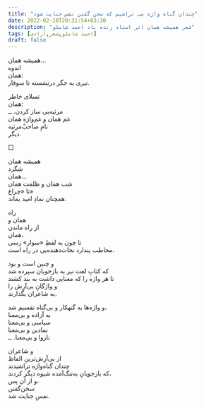```yaml
---
title: "چندان گناه واژه می تراشیم که سخن گفتن نفس جنایت شود"
date: 2022-02-10T20:31:54+03:30
description: "شعر همیشه همان اثر استاد زنده یاد احمد شاملو"
tags: [احمد شاملو,شعر,آزادی]
draft: false
---
```

همیشه همان…  
اندوه  
همان:  
تیری به جگر درنشسته تا سوفار.

تسلای خاطر  
همان:  
مرثیه‌یی ساز کردن. ــ  
غم همان و غم‌واژه همان  
نامِ صاحب‌ْمرثیه  
دیگر.

□

همیشه همان  
شگرد  
همان…  
شب همان و ظلمت همان  
تا «چراغ»  
همچنان نمادِ امید بماند.

راه  
همان و  
از راه ماندن  
همان،  
تا چون به لفظِ «سوار» رسی  
مخاطب پندارد نجات‌دهنده‌یی در راه است.  

و چنین است و بود  
که کتابِ لغت نیز به بازجویان سپرده شد  
تا هر واژه را که معنایی داشت به بند کشند  
و واژگانِ بی‌آرِش را  
به شاعران بگذارند.  

و واژه‌ها به گنهکار و بی‌گناه تقسیم شد،  
به آزاده و بی‌معنا  
سیاسی و بی‌معنا  
نمادین و بی‌معنا  
ناروا و بی‌معنا. ــ

و شاعران  
از بی‌آرِش‌ترینِ الفاظ  
چندان گناه‌واژه تراشیدند  
که بازجویانِ به‌تنگ‌آمده شیوه دیگر کردند،  
و از آن پس،  
سخن‌گفتن  
نفسِ جنایت شد.
